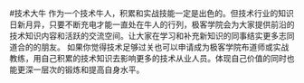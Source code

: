 #技术大牛
作为一个技术牛人，积累和实战技能一定是出色的。但技术行业的知识日新月异，只要不断充电才能一直处在牛人的行列，极客学院会为大家提供前沿的技术知识内容和活跃的交流空间。让大家在学习和补充新知识的同事结实更多志同道合的的朋友。
如果你觉得技术足够过关也可以申请成为极客学院布道师或实战教练，用自己积累的技术知识去影响更多的技术从业人员。体现自己价值的同时也能更深一层次的锻炼和提高自身水平。

